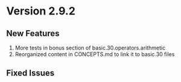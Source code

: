 # Version 2.9.2 


##  New Features

1. More tests in bonus section of basic.30.operators.arithmetic
2. Reorganized content in CONCEPTS.md to link it to basic.30 files


## Fixed Issues

 


